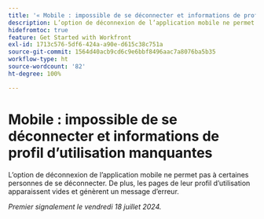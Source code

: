 ```yaml
---
title: '« Mobile : impossible de se déconnecter et informations de profil d’utilisation manquantes »'
description: L’option de déconnexion de l’application mobile ne permet pas à certaines personnes de se déconnecter. De plus, les pages de leur profil d’utilisation apparaissent vides et génèrent un message d’erreur.
hidefromtoc: true
feature: Get Started with Workfront
exl-id: 1713c576-5df6-424a-a90e-d615c38c751a
source-git-commit: 1564d40acb9cd6c9e6bbf8496aac7a8076ba5b35
workflow-type: ht
source-wordcount: '82'
ht-degree: 100%

---
```


# Mobile : impossible de se déconnecter et informations de profil d’utilisation manquantes

L’option de déconnexion de l’application mobile ne permet pas à certaines personnes de se déconnecter. De plus, les pages de leur profil d’utilisation apparaissent vides et génèrent un message d’erreur.

_Premier signalement le vendredi 18 juillet 2024._
